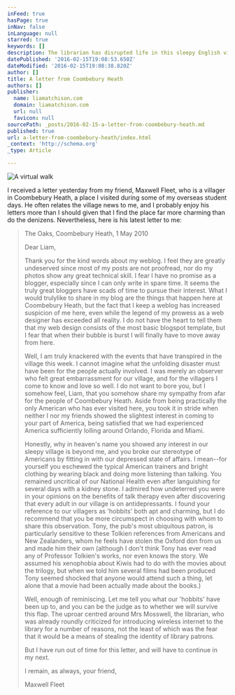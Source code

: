 ```yaml
---
inFeed: true
hasPage: true
inNav: false
inLanguage: null
starred: true
keywords: []
description: The librarian has disrupted life in this sleepy English village.
datePublished: '2016-02-15T19:08:53.650Z'
dateModified: '2016-02-15T19:08:38.820Z'
author: []
title: A letter from Coombebury Heath
authors: []
publisher:
  name: liamatchison.com
  domain: liamatchison.com
  url: null
  favicon: null
sourcePath: _posts/2016-02-15-a-letter-from-coombebury-heath.md
published: true
url: a-letter-from-coombebury-heath/index.html
_context: 'http://schema.org'
_type: Article

---
```

![A virtual walk](https://the-grid-user-content.s3-us-west-2.amazonaws.com/686d09d6-aef9-443f-b1f5-81e83ca8d54d.jpg)

I received a letter yesterday from my friend, Maxwell Fleet, who is a villager in Coombebury Heath, a place I visited during some of my overseas student days. He often relates the village news to me, and I probably enjoy his letters more than I should given that I find the place far more charming than do the denizens. Nevertheless, here is his latest letter to me:

> The Oaks, Coombebury Heath, 1 May 2010
> 
> Dear Liam,
> 
> Thank you for the kind words about my weblog. I feel they are greatly undeserved since most of my posts are not proofread, nor do my photos show any great technical skill. I fear I have no promise as a blogger, especially since I can only write in spare time. It seems the truly great bloggers have scads of time to pursue their interest. What I would trulylike to share in my blog are the things that happen here at Coombebury Heath, but the fact that I keep a weblog has increased suspicion of me here, even while the legend of my prowess as a web designer has exceeded all reality. I do not have the heart to tell them that my web design consists of the most basic blogspot template, but I fear that when their bubble is burst I will finally have to move away from here.
> 
> Well, I am truly knackered with the events that have transpired in the village this week. I cannot imagine  what the unfolding disaster must have been for the people actually involved. I was merely an observer who felt great embarrassment for our village, and for the villagers I come to know and love so well. I do not want to bore you, but I somehow feel, Liam, that you somehow share my sympathy from afar for the people of Coombebury Heath. Aside from being practically the only American who has ever visited here, you took it in stride when neither I nor my friends showed the slightest interest in coming to your part of America, being satisfied that we had experienced America sufficiently lolling around Orlando, Florida and Miami.
> 
> Honestly, why in heaven's name you showed any interest in our sleepy village is beyond me, and you broke our stereotype of Americans by fitting in with our depressed state of affairs. I mean--for yourself you eschewed the typical American trainers and bright clothing by wearing black and doing more listening than talking. You remained uncritical of our National Health even after languishing for several days with a kidney stone. I admired how undeterred you were in your opinions on the benefits of talk therapy even after discovering that every adult in our village is on antidepressants. I found your reference to our villagers as 'hobbits' both apt and charming, but I do recommend that you be more circumspect in choosing with whom to share this observation. Tony, the pub's most ubiquitous patron, is particularly sensitive to these Tolkien references from Americans and New Zealanders, whom he feels have stolen the Oxford don from us and  made him their own (although I don't think Tony has ever read any of Professor Tolkien's works, nor even knows the story. We assumed his xenophobia about Kiwis had to do with the movies about the trilogy, but when we told him several films had been produced Tony seemed shocked that anyone would attend such a thing, let alone that a movie had been actually made about the books.)
> 
> Well, enough of reminiscing. Let me tell you what our 'hobbits' have been up to, and you can be the judge as to whether we will survive this flap. The uproar centred around Mrs Mosswell, the librarian, who was already roundly criticized for introducing wireless internet to the library for a number of reasons, not the least of which was the fear that it would be a means of stealing the identity of library patrons.
> 
> But I have run out of time for this letter, and will have to continue in my next.
> 
> I remain, as always, your friend,
> 
> Maxwell Fleet